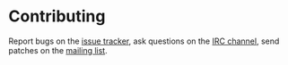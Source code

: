 # Contributing

Report bugs on the [issue tracker],
ask questions on the [IRC channel],
send patches on the [mailing list].

[Issue tracker]: https://github.com/taupiqueur/chrome-mpv/issues
[IRC channel]: https://web.libera.chat/gamja/#taupiqueur
[Mailing list]: https://github.com/taupiqueur/chrome-mpv/pulls
